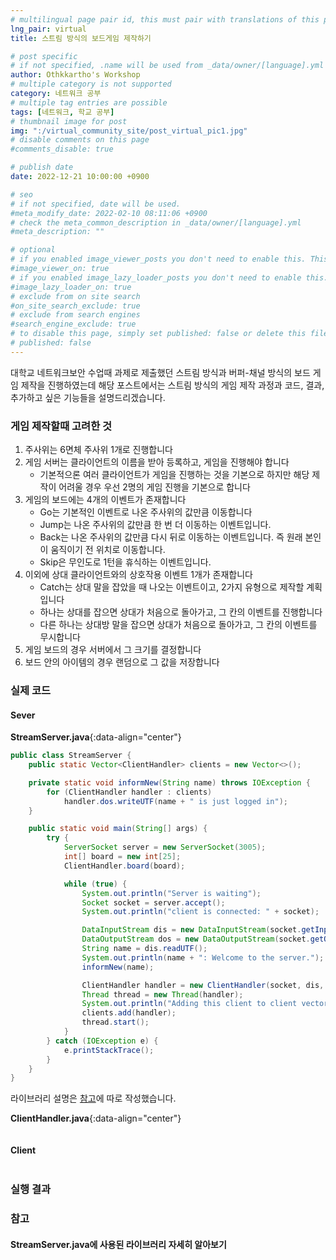 ```yaml
---
# multilingual page pair id, this must pair with translations of this page. (This name must be unique)
lng_pair: virtual
title: 스트림 방식의 보드게임 제작하기

# post specific
# if not specified, .name will be used from _data/owner/[language].yml
author: Othkkartho's Workshop
# multiple category is not supported
category: 네트워크 공부
# multiple tag entries are possible
tags: [네트워크, 학교 공부]
# thumbnail image for post
img: ":/virtual_community_site/post_virtual_pic1.jpg"
# disable comments on this page
#comments_disable: true

# publish date
date: 2022-12-21 10:00:00 +0900

# seo
# if not specified, date will be used.
#meta_modify_date: 2022-02-10 08:11:06 +0900
# check the meta_common_description in _data/owner/[language].yml
#meta_description: ""

# optional
# if you enabled image_viewer_posts you don't need to enable this. This is only if image_viewer_posts = false
#image_viewer_on: true
# if you enabled image_lazy_loader_posts you don't need to enable this. This is only if image_lazy_loader_posts = false
#image_lazy_loader_on: true
# exclude from on site search
#on_site_search_exclude: true
# exclude from search engines
#search_engine_exclude: true
# to disable this page, simply set published: false or delete this file
# published: false
---
```


<!-- outline-start -->

대학교 네트워크보안 수업때 과제로 제출했던 스트림 방식과 버퍼-채널 방식의 보드 게임 제작을 진행하였는데 해당 포스트에서는 스트림 방식의 게임 제작 과정과 코드, 결과, 추가하고 싶은 기능들을 설명드리겠습니다.

<!-- outline-end -->

### 게임 제작할때 고려한 것

1. 주사위는 6면체 주사위 1개로 진행합니다
2. 게임 서버는 클라이언트의 이름을 받아 등록하고, 게임을 진행해야 합니다
    - 기본적으론 여러 클라이언트가 게임을 진행하는 것을 기본으로 하지만 해당 제작이 어려울 경우 우선 2명의 게임 진행을 기본으로 합니다
3. 게임의 보드에는 4개의 이벤트가 존재합니다
    - Go는 기본적인 이벤트로 나온 주사위의 값만큼 이동합니다
    - Jump는 나온 주사위의 값만큼 한 번 더 이동하는 이벤트입니다.
    - Back는 나온 주사위의 값만큼 다시 뒤로 이동하는 이벤트입니다. 즉 원래 본인이 움직이기 전 위치로 이동합니다.
    - Skip은 무인도로 1턴을 휴식하는 이벤트입니다.
4. 이외에 상대 클라이언트와의 상호작용 이벤트 1개가 존재합니다
    - Catch는 상대 말을 잡았을 때 나오는 이벤트이고, 2가지 유형으로 제작할 계획입니다
    - 하나는 상대를 잡으면 상대가 처음으로 돌아가고, 그 칸의 이벤트를 진행합니다
    - 다른 하나는 상대방 말을 잡으면 상대가 처음으로 돌아가고, 그 칸의 이벤트를 무시합니다
5. 게임 보드의 경우 서버에서 그 크기를 결정합니다
6. 보드 안의 아이템의 경우 랜덤으로 그 값을 저장합니다

### 실제 코드
#### Sever
**StreamServer.java**{:data-align="center"}
```java:StreamServer.java
public class StreamServer {
    public static Vector<ClientHandler> clients = new Vector<>();

    private static void informNew(String name) throws IOException {
        for (ClientHandler handler : clients)
            handler.dos.writeUTF(name + " is just logged in");
    }

    public static void main(String[] args) {
        try {
            ServerSocket server = new ServerSocket(3005);
            int[] board = new int[25];
            ClientHandler.board(board);

            while (true) {
                System.out.println("Server is waiting");
                Socket socket = server.accept();
                System.out.println("client is connected: " + socket);

                DataInputStream dis = new DataInputStream(socket.getInputStream());
                DataOutputStream dos = new DataOutputStream(socket.getOutputStream());
                String name = dis.readUTF();
                System.out.println(name + ": Welcome to the server.");
                informNew(name);

                ClientHandler handler = new ClientHandler(socket, dis, dos, name, 0, board);
                Thread thread = new Thread(handler);
                System.out.println("Adding this client to client vector");
                clients.add(handler);
                thread.start();
            }
        } catch (IOException e) {
            e.printStackTrace();
        }
    }
}
```
라이브러리 설명은 [참고](#streamserverjava에-사용된-라이브러리-자세히-알아보기)에 따로 작성했습니다.

**ClientHandler.java**{:data-align="center"}
```java

```

#### Client
```java

```


### 실행 결과


### 참고
#### StreamServer.java에 사용된 라이브러리 자세히 알아보기

